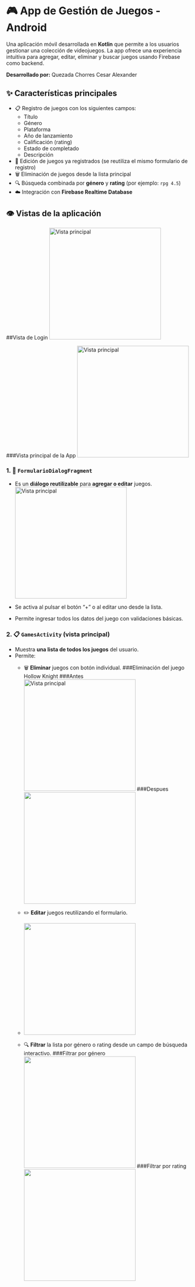 # 🎮 App de Gestión de Juegos - Android

Una aplicación móvil desarrollada en **Kotlin** que permite a los usuarios gestionar una colección de videojuegos. La app ofrece una experiencia intuitiva para agregar, editar, eliminar y buscar juegos usando Firebase como backend.

**Desarrollado por:** Quezada Chorres Cesar Alexander

## ✨ Características principales

- 📋 Registro de juegos con los siguientes campos:
  - Título
  - Género
  - Plataforma
  - Año de lanzamiento
  - Calificación (rating)
  - Estado de completado
  - Descripción
- 📝 Edición de juegos ya registrados (se reutiliza el mismo formulario de registro)
- 🗑️ Eliminación de juegos desde la lista principal
- 🔍 Búsqueda combinada por **género** y **rating** (por ejemplo: `rpg 4.5`)
- ☁️ Integración con **Firebase Realtime Database**

## 👁️ Vistas de la aplicación
##Vista de Login
<img src="https://github.com/user-attachments/assets/51c4671a-2b95-44dd-85e9-e0d1aafec1bd" alt="Vista principal" width="300"/>

###Vista principal de la App
<img src="https://github.com/user-attachments/assets/b4249eff-ba44-43b6-afb9-a787f001cee1" alt="Vista principal" width="300"/>


### 1. 📄 `FormularioDialogFragment`
- Es un **diálogo reutilizable** para **agregar o editar** juegos.
  <img src="https://github.com/user-attachments/assets/9f109558-2c1f-40c9-85d4-09da4aba3560" alt="Vista principal" width="300"/>
  
- Se activa al pulsar el botón “+” o al editar uno desde la lista.
- Permite ingresar todos los datos del juego con validaciones básicas.

### 2. 📋 `GamesActivity` (vista principal)
- Muestra **una lista de todos los juegos** del usuario.
- Permite:
  - 🗑️ **Eliminar** juegos con botón individual.
    ###Eliminación del juego Hollow Knight
    ###Antes
    <img src="https://github.com/user-attachments/assets/b98115a5-9c14-4e4d-945f-b3e9217f0956" alt="Vista principal" width="300"/>
    ###Despues
    <img src="https://github.com/user-attachments/assets/269534d9-da74-4600-b4b0-078c80816fe1" width="300"/>
    

  - ✏️ **Editar** juegos reutilizando el formulario.
  - <img src="https://github.com/user-attachments/assets/4ced78df-2476-4be5-b0b0-25dd918dfc06" width="300"/>
  
  - 🔍 **Filtrar** la lista por género o rating desde un campo de búsqueda interactivo.
      ###Filtrar por género
     <img src="https://github.com/user-attachments/assets/d069a9ff-336e-4c8d-97fc-70333add82cb" width="300"/>
     ###Filtrar por rating
     <img src="https://github.com/user-attachments/assets/2f2a0e73-f2df-47ed-b52e-d267afcc6db7" width="300"/>





